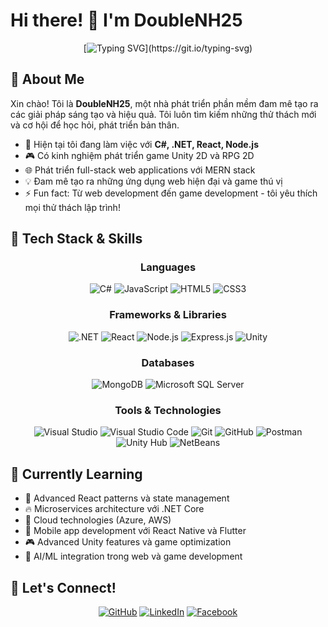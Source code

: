 # Hi there! 👋 I'm DoubleNH25

<div align="center">
  
  [![Typing SVG](https://readme-typing-svg.herokuapp.com?font=Fira+Code&weight=500&size=22&pause=1000&color=36BCF7&center=true&vCenter=true&width=600&lines=Software+Developer+%F0%9F%9A%80;Game+Developer+%F0%9F%8E%AE;Always+Learning+New+Things+%F0%9F%8C%B1;Creating+Innovative+Solutions+%F0%9F%92%A1;Welcome+to+my+GitHub+Profile!)](https://git.io/typing-svg)
  
</div>

## 🌟 About Me

Xin chào! Tôi là **DoubleNH25**, một nhà phát triển phần mềm đam mê tạo ra các giải pháp sáng tạo và hiệu quả. Tôi luôn tìm kiếm những thử thách mới và cơ hội để học hỏi, phát triển bản thân.

- 🔭 Hiện tại tôi đang làm việc với **C#, .NET, React, Node.js**
- 🎮 Có kinh nghiệm phát triển game Unity 2D và RPG 2D
- 🌐 Phát triển full-stack web applications với MERN stack
- 💡 Đam mê tạo ra những ứng dụng web hiện đại và game thú vị
- ⚡ Fun fact: Từ web development đến game development - tôi yêu thích mọi thử thách lập trình!

## 🚀 Tech Stack & Skills

<div align="center">

### Languages
![C#](https://img.shields.io/badge/C%23-239120?style=for-the-badge&logo=c-sharp&logoColor=white)
![JavaScript](https://img.shields.io/badge/JavaScript-F7DF1E?style=for-the-badge&logo=javascript&logoColor=black)
![HTML5](https://img.shields.io/badge/HTML5-E34F26?style=for-the-badge&logo=html5&logoColor=white)
![CSS3](https://img.shields.io/badge/CSS3-1572B6?style=for-the-badge&logo=css3&logoColor=white)

### Frameworks & Libraries
![.NET](https://img.shields.io/badge/.NET-5C2D91?style=for-the-badge&logo=.net&logoColor=white)
![React](https://img.shields.io/badge/React-20232A?style=for-the-badge&logo=react&logoColor=61DAFB)
![Node.js](https://img.shields.io/badge/Node.js-43853D?style=for-the-badge&logo=node.js&logoColor=white)
![Express.js](https://img.shields.io/badge/Express.js-404D59?style=for-the-badge)
![Unity](https://img.shields.io/badge/Unity-100000?style=for-the-badge&logo=unity&logoColor=white)

### Databases
![MongoDB](https://img.shields.io/badge/MongoDB-4EA94B?style=for-the-badge&logo=mongodb&logoColor=white)
![Microsoft SQL Server](https://img.shields.io/badge/Microsoft%20SQL%20Server-CC2927?style=for-the-badge&logo=microsoft%20sql%20server&logoColor=white)

### Tools & Technologies
![Visual Studio](https://img.shields.io/badge/Visual%20Studio-5C2D91.svg?style=for-the-badge&logo=visual-studio&logoColor=white)
![Visual Studio Code](https://img.shields.io/badge/VS%20Code-0078d4?style=for-the-badge&logo=visual-studio-code&logoColor=white)
![Git](https://img.shields.io/badge/Git-F05032?style=for-the-badge&logo=git&logoColor=white)
![GitHub](https://img.shields.io/badge/GitHub-100000?style=for-the-badge&logo=github&logoColor=white)
![Postman](https://img.shields.io/badge/Postman-FF6C37?style=for-the-badge&logo=postman&logoColor=white)
![Unity Hub](https://img.shields.io/badge/Unity%20Hub-100000?style=for-the-badge&logo=unity&logoColor=white)
![NetBeans](https://img.shields.io/badge/NetBeans-1B6AC6?style=for-the-badge&logo=apache-netbeans-ide&logoColor=white)

</div>

## 🌱 Currently Learning

- 🎯 Advanced React patterns và state management
- 🔥 Microservices architecture với .NET Core
- 🚀 Cloud technologies (Azure, AWS)
- 📱 Mobile app development với React Native và Flutter
- 🎮 Advanced Unity features và game optimization
- 🤖 AI/ML integration trong web và game development

## 🤝 Let's Connect!

<div align="center">

[![GitHub](https://img.shields.io/badge/GitHub-100000?style=for-the-badge&logo=github&logoColor=white)](https://github.com/DoubleNH25)
[![LinkedIn](https://img.shields.io/badge/LinkedIn-0077B5?style=for-the-badge&logo=linkedin&logoColor=white)](https://www.linkedin.com/in/nguyen-huy-b3000b31a/)
[![Facebook](https://img.shields.io/badge/Facebook-1877F2?style=for-the-badge&logo=facebook&logoColor=white)](https://www.facebook.com/doublenh2509/)

</div>

